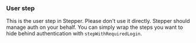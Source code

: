 ### User step

This is the user step in Stepper. Please don't use it directly. Stepper should manage auth on your behalf. You can simply wrap the steps you want to hide behind authentication with `stepWithRequiredLogin`.